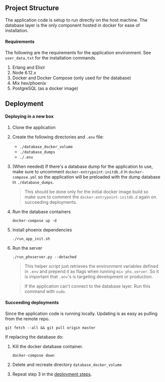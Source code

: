 ## Project Structure

The application code is setup to run directly on the host machine. The database layer is the only component hosted in docker for ease of installation.

#### Requirements
The following are the requirements for the application environment. See `user_data.txt` for the installation commands.

1. Erlang and Elixir
1. Node 6.12.x
1. Docker and Docker Compose (only used for the database)
1. Mix hex/phoenix
1. PostgreSQL (as a docker image)

## Deployment

#### <a id="deploy-box">Deploying in a new box</a>

1. Clone the application
1. Create the following directories and `.env` file:
    - `./database_docker_volume`
    - `./database_dumps`
    - `./.env`
1. (When needed) If there's a database dump for the application to use, make sure to uncomment `docker-entrypoint-initdb.d` in `docker-compose.yml` so the application will be preloaded with the dump database in `./database_dumps`.
    > This should be done only for the initial docker image build so make sure to comment the `docker-entrypoint-initdb.d` again on succeeding deployments.
1. Run the database containers
    
    `docker-compose up -d`

1. Install phoenix dependencies

    `./run_app_init.sh`

1. Run the server

    `./run_phxserver.py --detached`

    > This helper script just retrieves the environment variables defined in `.env` and prepend it as flags when running `mix phx.server`. So it is important that `.env`'s is targeting development or production.

    > If the application can't connect to the database layer. Run this command with `sudo`.

#### Succeeding deployments

Since the application code is running locally. Updating is as easy as pulling from the remote repo.

    git fetch --all && git pull origin master

If replacing the database do:

1. Kill the docker database container.

    `docker-compose down`

1. Delete and recreate directory `database_docker_volume`

1. Repeat step 3 in the [deployment steps](#deploy-box).